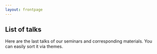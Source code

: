 ```yaml
---
layout: frontpage
---
```


## List of talks

Here are the last talks of our seminars and corresponding materials. You can easily sort it via themes.
